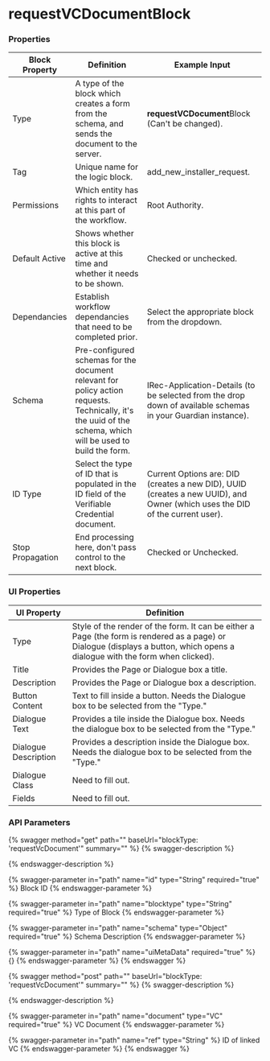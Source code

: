 # requestVCDocumentBlock

### Properties

| Block Property   | Definition                                                                                                                                                   | Example Input                                                                                                                |
| ---------------- | ------------------------------------------------------------------------------------------------------------------------------------------------------------ | ---------------------------------------------------------------------------------------------------------------------------- |
| Type             | A type of the block which creates a form from the schema, and sends the document to the server.                                                              | **requestVCDocument**Block (Can't be changed).                                                                               |
| Tag              | Unique name for the logic block.                                                                                                                             | add\_new\_installer\_request.                                                                                                |
| Permissions      | Which entity has rights to interact at this part of the workflow.                                                                                            | Root Authority.                                                                                                              |
| Default Active   | Shows whether this block is active at this time and whether it needs to be shown.                                                                            | Checked or unchecked.                                                                                                        |
| Dependancies     | Establish workflow dependancies that need to be completed prior.                                                                                             | Select the appropriate block from the dropdown.                                                                              |
| Schema           | Pre-configured schemas for the document relevant for policy action requests. Technically, it's the uuid of the schema, which will be used to build the form. | IRec-Application-Details (to be selected from the drop down of available schemas in your Guardian instance).                 |
| ID Type          | Select the type of ID that is populated in the ID field of the Verifiable Credential document.                                                               | Current Options are: DID (creates a new DID), UUID (creates a new UUID), and Owner (which uses the DID of the current user). |
| Stop Propagation | End processing here, don't pass control to the next block.                                                                                                   | Checked or Unchecked.                                                                                                        |

### UI Properties

| UI Property          | Definition                                                                                                                                                                    |
| -------------------- | ----------------------------------------------------------------------------------------------------------------------------------------------------------------------------- |
| Type                 | Style of the render of the form. It can be either a Page (the form is rendered as a page) or Dialogue (displays a button, which opens a dialogue with the form when clicked). |
| Title                | Provides the Page or Dialogue box a title.                                                                                                                                    |
| Description          | Provides the Page or Dialogue box a description.                                                                                                                              |
| Button Content       | Text to fill inside a button. Needs the Dialogue box to be selected from the "Type."                                                                                          |
| Dialogue Text        | Provides a tile inside the Dialogue box. Needs the dialogue box to be selected from the "Type."                                                                               |
| Dialogue Description | Provides a description inside the Dialogue box. Needs the dialogue box to be selected from the "Type."                                                                        |
| Dialogue Class       | Need to fill out.                                                                                                                                                             |
| Fields               | Need to fill out.                                                                                                                                                             |

### API Parameters

{% swagger method="get" path="" baseUrl="blockType: 'requestVcDocument'" summary="" %}
{% swagger-description %}

{% endswagger-description %}

{% swagger-parameter in="path" name="id" type="String" required="true" %}
Block ID
{% endswagger-parameter %}

{% swagger-parameter in="path" name="blocktype" type="String" required="true" %}
Type of Block
{% endswagger-parameter %}

{% swagger-parameter in="path" name="schema" type="Object" required="true" %}
Schema Description
{% endswagger-parameter %}

{% swagger-parameter in="path" name="uiMetaData" required="true" %}
{}
{% endswagger-parameter %}
{% endswagger %}

{% swagger method="post" path="" baseUrl="blockType: 'requestVcDocument'" summary="" %}
{% swagger-description %}

{% endswagger-description %}

{% swagger-parameter in="path" name="document" type="VC" required="true" %}
VC Document
{% endswagger-parameter %}

{% swagger-parameter in="path" name="ref" type="String" %}
ID of linked VC
{% endswagger-parameter %}
{% endswagger %}

